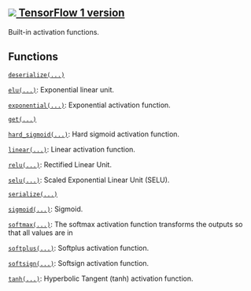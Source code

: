 [ ![](https://tensorflow.google.cn/images/tf_logo_32px.png) TensorFlow 1
version](/versions/r1.15/api_docs/python/tf/compat/v2/keras/activations)  
---  
  
Built-in activation functions.

## Functions

[`deserialize(...)`](https://tensorflow.google.cn/api_docs/python/tf/keras/activations/deserialize)

[`elu(...)`](https://tensorflow.google.cn/api_docs/python/tf/keras/activations/elu):
Exponential linear unit.

[`exponential(...)`](https://tensorflow.google.cn/api_docs/python/tf/keras/activations/exponential):
Exponential activation function.

[`get(...)`](https://tensorflow.google.cn/api_docs/python/tf/keras/activations/get)

[`hard_sigmoid(...)`](https://tensorflow.google.cn/api_docs/python/tf/keras/activations/hard_sigmoid):
Hard sigmoid activation function.

[`linear(...)`](https://tensorflow.google.cn/api_docs/python/tf/keras/activations/linear):
Linear activation function.

[`relu(...)`](https://tensorflow.google.cn/api_docs/python/tf/keras/activations/relu):
Rectified Linear Unit.

[`selu(...)`](https://tensorflow.google.cn/api_docs/python/tf/keras/activations/selu):
Scaled Exponential Linear Unit (SELU).

[`serialize(...)`](https://tensorflow.google.cn/api_docs/python/tf/keras/activations/serialize)

[`sigmoid(...)`](https://tensorflow.google.cn/api_docs/python/tf/keras/activations/sigmoid):
Sigmoid.

[`softmax(...)`](https://tensorflow.google.cn/api_docs/python/tf/keras/activations/softmax):
The softmax activation function transforms the outputs so that all values are
in

[`softplus(...)`](https://tensorflow.google.cn/api_docs/python/tf/keras/activations/softplus):
Softplus activation function.

[`softsign(...)`](https://tensorflow.google.cn/api_docs/python/tf/keras/activations/softsign):
Softsign activation function.

[`tanh(...)`](https://tensorflow.google.cn/api_docs/python/tf/keras/activations/tanh):
Hyperbolic Tangent (tanh) activation function.

